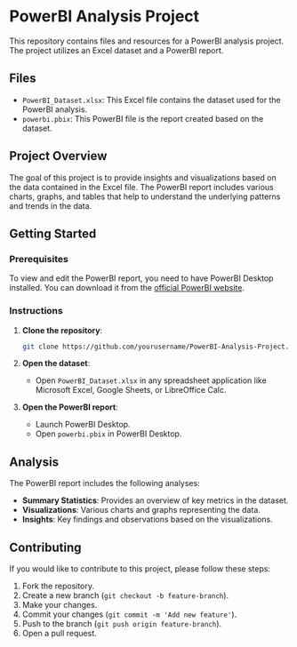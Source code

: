 # PowerBI Analysis Project

This repository contains files and resources for a PowerBI analysis project. The project utilizes an Excel dataset and a PowerBI report.

## Files

- `PowerBI_Dataset.xlsx`: This Excel file contains the dataset used for the PowerBI analysis.
- `powerbi.pbix`: This PowerBI file is the report created based on the dataset.

## Project Overview

The goal of this project is to provide insights and visualizations based on the data contained in the Excel file. The PowerBI report includes various charts, graphs, and tables that help to understand the underlying patterns and trends in the data.

## Getting Started

### Prerequisites

To view and edit the PowerBI report, you need to have PowerBI Desktop installed. You can download it from the [official PowerBI website](https://powerbi.microsoft.com/desktop/).

### Instructions

1. **Clone the repository**:
    ```bash
    git clone https://github.com/yourusername/PowerBI-Analysis-Project.git
    ```
2. **Open the dataset**:
    - Open `PowerBI_Dataset.xlsx` in any spreadsheet application like Microsoft Excel, Google Sheets, or LibreOffice Calc.

3. **Open the PowerBI report**:
    - Launch PowerBI Desktop.
    - Open `powerbi.pbix` in PowerBI Desktop.

## Analysis

The PowerBI report includes the following analyses:
- **Summary Statistics**: Provides an overview of key metrics in the dataset.
- **Visualizations**: Various charts and graphs representing the data.
- **Insights**: Key findings and observations based on the visualizations.

## Contributing

If you would like to contribute to this project, please follow these steps:
1. Fork the repository.
2. Create a new branch (`git checkout -b feature-branch`).
3. Make your changes.
4. Commit your changes (`git commit -m 'Add new feature'`).
5. Push to the branch (`git push origin feature-branch`).
6. Open a pull request.


